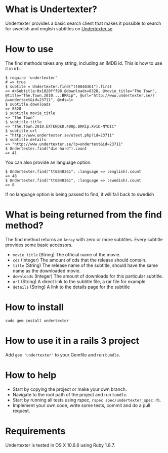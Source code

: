 What is Undertexter?
===============

Undertexter provides a basic search client that makes it possible to search for swedish and english subtitles on [Undertexter.se](http://undertexter.se)

How to use
===============

The find methods takes any string, including an IMDB id.
This is how to use it in irb.

    $ require 'undertexter'
    # => true
    $ subtite = Undertexter.find("tt0840361").first
    => #<Subtitle:0x1020fff98 @downloads=8328, @movie_title="The Town", @title="The.Town.2010....BRRip", @url="http://www.undertexter.se/?p=undertext&id=23711", @cds=1>
    $ subtitle.downloads
    => 8328
    $ subtitle.movie_title
    => "The Town"
    $ subtitle.title
    => "The.Town.2010.EXTENDED.480p.BRRip.XviD-NYDIC"
    $ subtitle.url
    = "http://www.undertexter.se/utext.php?id=23711"
    $ subtitle.details
    => "http://www.undertexter.se/?p=undertext&id=23711"
    $ Undertexter.find("die hard").count
    => 41

You can also provide an language option.
    
    $ Undertexter.find("tt0840361", :language => :english).count
    => 48
    $ Undertexter.find("tt0840361", :language => :swedish).count
    => 8

If no language option is being passed to find, it will fall back to swedish

What is being returned from the find method?
===============

The find method returns an `Array` with zero or more subtitles. Every subtitle provides some basic accessors.

- `movie_title` (String) The official name of the movie.
- `cds` (Integer) The amount of cds that the release should contain.
- `title` (String) The release name of the subtitle, should have the same name as the downloaded movie.
- `downloads` (Integer) The amount of downloads for this particular subtitle.
- `url` (String) A direct link to the subtitle file, a rar file for example
- `details` (String) A link to the details page for the subtitle

How to install
===============

    sudo gem install undertexter
    
How to use it in a rails 3 project
===============

Add `gem 'undertexter'` to your Gemfile and run `bundle`.

How to help
===============

- Start by copying the project or make your own branch.
- Navigate to the root path of the project and run `bundle`.
- Start by running all tests using rspec, `rspec spec/undertexter_spec.rb`.
- Implement your own code, write some tests, commit and do a pull request.

Requirements
===============

Undertexter is tested in OS X 10.6.6 using Ruby 1.8.7.
